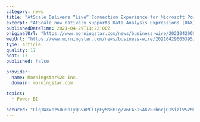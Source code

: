 ```yaml
---
category: news
title: "AtScale Delivers “Live” Connection Experience for Microsoft Power BI"
excerpt: "AtScale now natively supports Data Analysis Expressions (DAX), enabling Microsoft Power BI to connect to AtScale with the richness of live connection mode, unlocking the full potential of AtScale ..."
publishedDateTime: 2021-04-29T13:22:00Z
originalUrl: "https://www.morningstar.com/news/business-wire/20210429005395/atscale-delivers-live-connection-experience-for-microsoft-power-bi"
webUrl: "https://www.morningstar.com/news/business-wire/20210429005395/atscale-delivers-live-connection-experience-for-microsoft-power-bi"
type: article
quality: 17
heat: 17
published: false

provider:
  name: Morningstar%2c Inc.
  domain: morningstar.com

topics:
  - Power BI

secured: "Clq1WXxez50u8nIyQGvnPCiIpFyMs6HTg/V6EA59SAkV8+hncjO1SizlVSVMhBkE2Kp+lh7xGsVwp/wcthsZGFs5rcXege36RPlsf1s0P12HS/6TTWmfYKlGpuZvqtmjfHPu+ugWYhh3ycZ1dIEYp9E2nzTDb8ZTcYArvfXuYnBVdpquZ9+5z5/8oq/EqcFjHchY6fr2Q2a7+8nNpKMhNUgPS+lVeOaeMvEYusVFR0bbK9+6HQM+BRcyPifLElaIiTkZ4L1kF7ubsV/m1+5jO1rKoOG408RcZO/cRAIVhqBKsBAZAbR6nvoFJf7MdjtclA/CL0Q0FHmtRX/H77twF5PydftnnapN3wRqmJmii2w=;zYN31SDqQ3ha4qYfElYVrw=="
---
```


